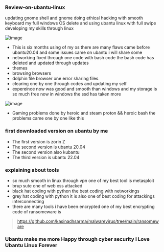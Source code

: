 ### Review-on-ubantu-linux
updating gnome shell and gnome doing ethical hacking with smooth keyboard my full windows OS delete and using ubantu linux with full swipe developing my skills through linux 

![image](https://user-images.githubusercontent.com/81065703/190914609-0bb7669a-bc3f-4dd8-af92-edddb0aee6ea.png)

* This is six months using of my os there are many flaws came before ubantu20.04 and some issues came on ubantu i will share some 
* networking fixed through one code with bash code the bash code has deleted and updated through updates
* themes 
* browsing browsers 
* dolphin file browser one error sharing files
* clearing one by one through codes and updating my self 
* expereince now was good and smooth than windows and my storage is so much free now in windows the ssd has taken more 

![image](https://user-images.githubusercontent.com/81065703/190914984-ae84c91e-216f-49f3-b749-1eab3052edda.png)

* Gaming problems done by heroic and steam proton && heroic bash the problems came one by one like this

### first downloaded version on ubantu by me
* The first version is zorin Z
* The second version is ubantu 20.04
* The second version also kubantu
* The third version is ubantu 22.04
### explaining about tools

* so much smooth in linux through vpn one of my best tool is metasploit
* brup sute one of web xss attacked 
* black hat coding with python the best coding with networkings
* grey hat coding with python it is also one of best coding for attackings interconnecting
* there are many tools i have been encrypted one of my best encrypting code of ransomeware is  
> https://github.com/kasinadhsarma/malwarevirus/tree/main/ransomeware

### Ubantu make me more Happy through cyber security I Love Ubantu Linux Forever
